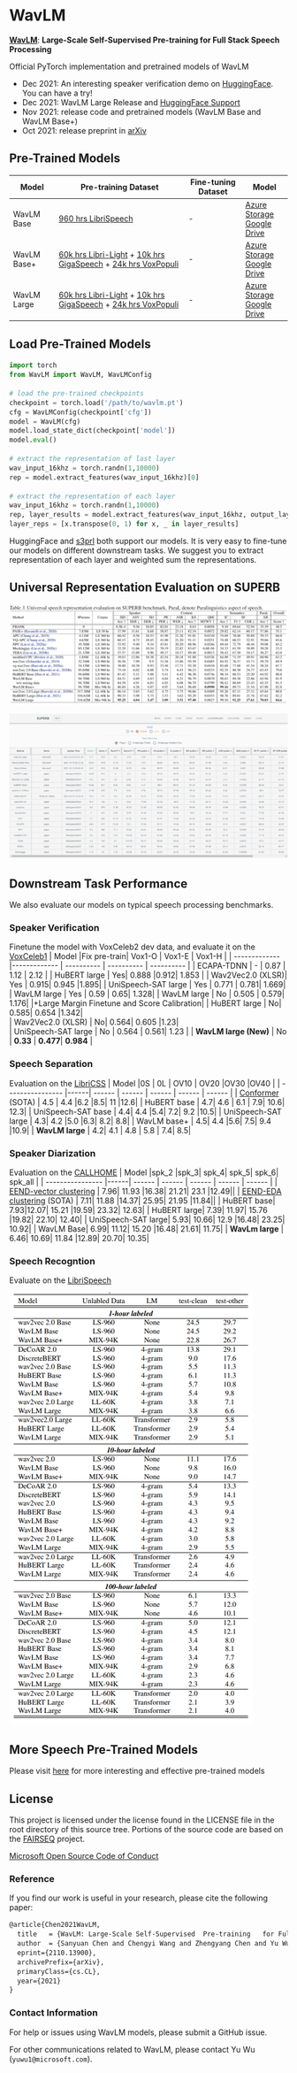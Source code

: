 
# WavLM

<!--**Pre-trained models for speech related tasks**-->


 [**WavLM**](https://arxiv.org/pdf/2110.13900.pdf): **Large-Scale Self-Supervised  Pre-training  for Full Stack Speech Processing**

Official PyTorch implementation and pretrained models of WavLM

- Dec 2021: An interesting speaker verification demo on [HuggingFace](https://huggingface.co/spaces/microsoft/wavlm-speaker-verification). You can have a try!
- Dec 2021: WavLM Large Release and [HuggingFace Support](https://huggingface.co/models?other=wavlm)
- Nov 2021: release code and pretrained models (WavLM Base and WavLM Base+)
- Oct 2021: release preprint in [arXiv](https://arxiv.org/pdf/2110.13900.pdf)


## Pre-Trained Models
Model | Pre-training Dataset | Fine-tuning Dataset | Model
|---|---|---|---
WavLM Base |  [960 hrs LibriSpeech](http://www.openslr.org/12)| -  | [Azure Storage](https://msranlcmtteamdrive.blob.core.windows.net/share/wavlm/WavLM-Base.pt?sv=2020-04-08&st=2021-11-05T00%3A35%3A31Z&se=2022-11-06T00%3A35%3A00Z&sr=b&sp=r&sig=JljnRVzyHY6AjHzhVmHV5KyQQCvvGfgp9D2M02oGJBU%3D) <br> [Google Drive](https://drive.google.com/file/d/19-C7SMQvEFAYLG5uc47NX_MY03JCbI4x/view?usp=sharing)
WavLM Base+ | [60k hrs Libri-Light](https://github.com/facebookresearch/libri-light) + [10k hrs GigaSpeech](https://github.com/SpeechColab/GigaSpeech) + [24k hrs VoxPopuli](https://github.com/facebookresearch/voxpopuli/tree/main)| -  |  [Azure Storage](https://msranlcmtteamdrive.blob.core.windows.net/share/wavlm/WavLM-Base+.pt?sv=2020-04-08&st=2021-11-05T00%3A34%3A47Z&se=2022-10-06T00%3A34%3A00Z&sr=b&sp=r&sig=Gkf1IByHaIn1t%2FVEd9D6WHjZ3zu%2Fk5eSdoj21UytKro%3D) <br> [Google Drive](https://drive.google.com/file/d/1PlbT_9_B4F9BsD_ija84sUTVw7almNX8/view?usp=sharing) 
WavLM Large | [60k hrs Libri-Light](https://github.com/facebookresearch/libri-light) + [10k hrs GigaSpeech](https://github.com/SpeechColab/GigaSpeech) + [24k hrs VoxPopuli](https://github.com/facebookresearch/voxpopuli/tree/main)| -  | [Azure Storage](https://msranlcmtteamdrive.blob.core.windows.net/share/wavlm/WavLM-Large.pt?sv=2020-08-04&st=2021-11-22T10%3A03%3A53Z&se=2022-11-23T10%3A03%3A00Z&sr=b&sp=r&sig=3kB8dwTCyIS8YQ7gW5oXmDrXV%2FAaLmoxBS37oPpFsz4%3D) <br> [Google Drive](https://drive.google.com/file/d/1rMu6PQ9vz3qPz4oIm72JDuIr5AHIbCOb/view?usp=sharing) 

## Load Pre-Trained Models

```python
import torch
from WavLM import WavLM, WavLMConfig

# load the pre-trained checkpoints
checkpoint = torch.load('/path/to/wavlm.pt')
cfg = WavLMConfig(checkpoint['cfg'])
model = WavLM(cfg)
model.load_state_dict(checkpoint['model'])
model.eval()

# extract the representation of last layer
wav_input_16khz = torch.randn(1,10000)
rep = model.extract_features(wav_input_16khz)[0]

# extract the representation of each layer
wav_input_16khz = torch.randn(1,10000)
rep, layer_results = model.extract_features(wav_input_16khz, output_layer=model.cfg.encoder_layers, ret_layer_results=True)[0]
layer_reps = [x.transpose(0, 1) for x, _ in layer_results]
```

HuggingFace and [s3prl](https://github.com/s3prl/s3prl) both support our models. It is very easy to fine-tune our models on different downstream tasks. We suggest you to extract representation of each layer and weighted sum the representations. 

## Universal Representation Evaluation on SUPERB 
![alt text](SUPERB_Results.png)

![alt text](screenshot.png)
## Downstream Task Performance 
We also evaluate our models on typical speech processing benchmarks.
### Speaker Verification
Finetune the model with VoxCeleb2 dev data, and evaluate it on the [VoxCeleb1](https://www.robots.ox.ac.uk/~vgg/data/voxceleb/#:~:text=VoxCeleb%20is%20an%20audio%2Dvisual,interview%20videos%20uploaded%20to%20YouTube)
| Model         |Fix pre-train| Vox1-O | Vox1-E     | Vox1-H         |
| ------------- |------------- | ---------- | ---------- | ---------- |
| ECAPA-TDNN   | - | 0.87     | 1.12  | 2.12   |
| HuBERT large  | Yes|  0.888	|0.912|	1.853 |
| Wav2Vec2.0 (XLSR)| Yes | 0.915|	0.945	|1.895|
| UniSpeech-SAT large | Yes | 0.771	| 0.781|	1.669|
| WavLM large | Yes | 0.59	| 0.65|	1.328|
| WavLM large | No | 0.505	| 0.579|	1.176|
|+Large Margin Finetune and Score Calibration|
| HuBERT large | No| 0.585|	0.654	|1.342|   
| Wav2Vec2.0 (XLSR) | No| 0.564|	0.605	|1.23|   
| UniSpeech-SAT large | No | 0.564 | 0.561| 1.23 |
| **WavLM large (New)** | No | **0.33** | **0.477**| **0.984** |


### Speech Separation

Evaluation on the [LibriCSS](https://github.com/chenzhuo1011/libri_css)
| Model         |0S | 0L | OV10     |      OV20     |OV30 |OV40 |
| ---------------- |------| ------ | ------ | ------ | ------ | ------ |
| [Conformer](https://ieeexplore.ieee.org/abstract/document/9413423/) (SOTA)   | 4.5	| 4.4	|6.2	|8.5|	11	|12.6|
| HuBERT base | 4.7|	4.6	| 6.1 | 7.9|	10.6|	12.3|
| UniSpeech-SAT base | 4.4|	4.4	|5.4|	7.2|	9.2	|10.5|
| UniSpeech-SAT large | 4.3|	4.2	|5.0	|6.3|	8.2|	8.8|
| WavLM base+ | 4.5|	4.4	|5.6|	7.5|	9.4	|10.9|
| **WavLM large** | 4.2| 4.1	| 4.8	| 5.8 |	7.4|	8.5|


### Speaker Diarization

Evaluation on the [CALLHOME](https://arxiv.org/pdf/1909.06247.pdf)
| Model         |spk_2	|spk_3|	spk_4|	spk_5|	spk_6|	spk_all |
| ---------------- |------| ------ | ------ | ------ | ------ | ------ |
| [EEND-vector clustering](https://arxiv.org/pdf/2105.09040.pdf)   | 7.96|	11.93	|16.38|	21.21|	23.1	|12.49||
| [EEND-EDA clustering](https://arxiv.org/abs/2107.01545) (SOTA)  | 7.11|	11.88 |14.37|	25.95|	21.95	|11.84||
| HuBERT base| 7.93|12.07|	15.21	|19.59|	23.32|	12.63|
| HuBERT large| 7.39|	11.97|	15.76	|19.82|	22.10|	12.40|
| UniSpeech-SAT large| 5.93|	10.66|	12.9	|16.48|	23.25|	10.92|
| WavLM Base| 6.99|	11.12|	15.20	|16.48|	21.61|	11.75|
| **WavLm large** | 6.46|	10.69|	11.84	|12.89|	20.70|	10.35|

### Speech Recogntion
Evaluate on the [LibriSpeech](https://www.openslr.org/12)

![alt text](ASR.PNG)


## More Speech Pre-Trained  Models
Please visit [here](https://github.com/microsoft/UniSpeech) for more interesting and effective pre-trained models

## License
This project is licensed under the license found in the LICENSE file in the root directory of this source tree.
Portions of the source code are based on the [FAIRSEQ](https://github.com/pytorch/fairseq) project.

[Microsoft Open Source Code of Conduct](https://opensource.microsoft.com/codeofconduct)


### Reference
If you find our work is useful in your research, please cite the following paper:
``` latex
@article{Chen2021WavLM,
  title   = {WavLM: Large-Scale Self-Supervised  Pre-training   for Full Stack Speech Processing},
  author  = {Sanyuan Chen and Chengyi Wang and Zhengyang Chen and Yu Wu and Shujie Liu and Zhuo Chen and Jinyu Li and Naoyuki Kanda and Takuya Yoshioka and Xiong Xiao and Jian Wu and Long Zhou and Shuo Ren and Yanmin Qian and Yao Qian and Jian Wu and Michael Zeng and Furu Wei},
  eprint={2110.13900},
  archivePrefix={arXiv},
  primaryClass={cs.CL},
  year={2021}
}
```
### Contact Information

For help or issues using WavLM models, please submit a GitHub issue.

For other communications related to  WavLM, please contact Yu Wu (`yuwu1@microsoft.com`).
